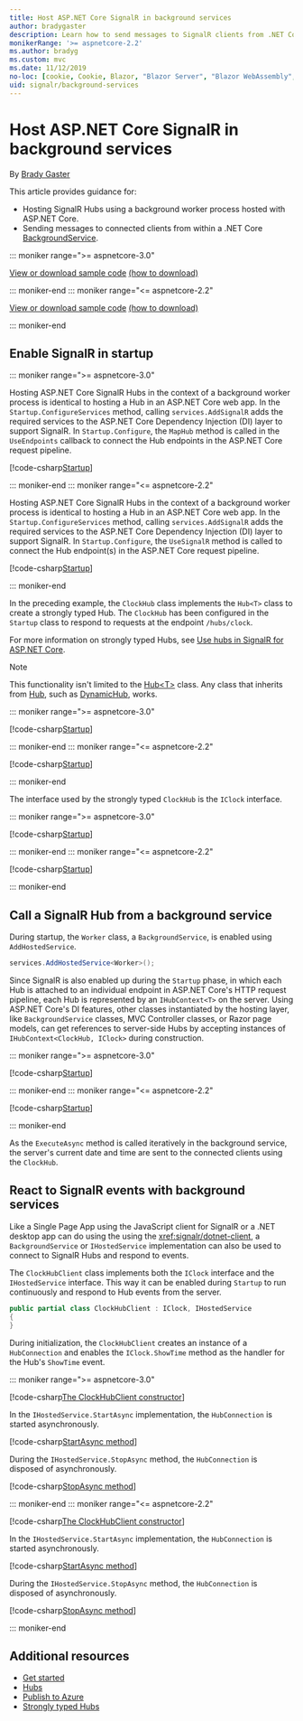 ```yaml
---
title: Host ASP.NET Core SignalR in background services
author: bradygaster
description: Learn how to send messages to SignalR clients from .NET Core BackgroundService classes.
monikerRange: '>= aspnetcore-2.2'
ms.author: bradyg
ms.custom: mvc
ms.date: 11/12/2019
no-loc: [cookie, Cookie, Blazor, "Blazor Server", "Blazor WebAssembly", "Identity", "Let's Encrypt", Razor, SignalR]
uid: signalr/background-services
---
```

# Host ASP.NET Core SignalR in background services

By [Brady Gaster](https://twitter.com/bradygaster)

This article provides guidance for:

* Hosting SignalR Hubs using a background worker process hosted with ASP.NET Core.
* Sending messages to connected clients from within a .NET Core [BackgroundService](xref:Microsoft.Extensions.Hosting.BackgroundService).

::: moniker range=">= aspnetcore-3.0"

[View or download sample code](https://github.com/dotnet/AspNetCore.Docs/tree/master/aspnetcore/signalr/background-service/samples/3.x) [(how to download)](xref:index#how-to-download-a-sample)

::: moniker-end
::: moniker range="<= aspnetcore-2.2"

[View or download sample code](https://github.com/dotnet/AspNetCore.Docs/tree/master/aspnetcore/signalr/background-service/samples/2.2) [(how to download)](xref:index#how-to-download-a-sample)

::: moniker-end

## Enable SignalR in startup

::: moniker range=">= aspnetcore-3.0"

Hosting ASP.NET Core SignalR Hubs in the context of a background worker process is identical to hosting a Hub in an ASP.NET Core web app. In the `Startup.ConfigureServices` method, calling `services.AddSignalR` adds the required services to the ASP.NET Core Dependency Injection (DI) layer to support SignalR. In `Startup.Configure`, the `MapHub` method is called in the `UseEndpoints` callback to connect the Hub endpoints in the ASP.NET Core request pipeline.

[!code-csharp[Startup](background-service/samples/3.x/Server/Startup.cs?name=Startup)]

::: moniker-end
::: moniker range="<= aspnetcore-2.2"

Hosting ASP.NET Core SignalR Hubs in the context of a background worker process is identical to hosting a Hub in an ASP.NET Core web app. In the `Startup.ConfigureServices` method, calling `services.AddSignalR` adds the required services to the ASP.NET Core Dependency Injection (DI) layer to support SignalR. In `Startup.Configure`, the `UseSignalR` method is called to connect the Hub endpoint(s) in the ASP.NET Core request pipeline.

[!code-csharp[Startup](background-service/samples/2.2/Server/Startup.cs?name=Startup)]

::: moniker-end

In the preceding example, the `ClockHub` class implements the `Hub<T>` class to create a strongly typed Hub. The `ClockHub` has been configured in the `Startup` class to respond to requests at the endpoint `/hubs/clock`.

For more information on strongly typed Hubs, see [Use hubs in SignalR for ASP.NET Core](xref:signalr/hubs#strongly-typed-hubs).

> [!NOTE]
> This functionality isn't limited to the [Hub\<T>](xref:Microsoft.AspNetCore.SignalR.Hub`1) class. Any class that inherits from [Hub](xref:Microsoft.AspNetCore.SignalR.Hub), such as [DynamicHub](xref:Microsoft.AspNetCore.SignalR.DynamicHub), works.

::: moniker range=">= aspnetcore-3.0"

[!code-csharp[Startup](background-service/samples/3.x/Server/ClockHub.cs?name=ClockHub)]

::: moniker-end
::: moniker range="<= aspnetcore-2.2"

[!code-csharp[Startup](background-service/samples/2.2/Server/ClockHub.cs?name=ClockHub)]

::: moniker-end

The interface used by the strongly typed `ClockHub` is the `IClock` interface.

::: moniker range=">= aspnetcore-3.0"

[!code-csharp[Startup](background-service/samples/3.x/HubServiceInterfaces/IClock.cs?name=IClock)]

::: moniker-end
::: moniker range="<= aspnetcore-2.2"

[!code-csharp[Startup](background-service/samples/2.2/HubServiceInterfaces/IClock.cs?name=IClock)]

::: moniker-end

## Call a SignalR Hub from a background service

During startup, the `Worker` class, a `BackgroundService`, is enabled using `AddHostedService`.

```csharp
services.AddHostedService<Worker>();
```

Since SignalR is also enabled up during the `Startup` phase, in which each Hub is attached to an individual endpoint in ASP.NET Core's HTTP request pipeline, each Hub is represented by an `IHubContext<T>` on the server. Using ASP.NET Core's DI features, other classes instantiated by the hosting layer, like `BackgroundService` classes, MVC Controller classes, or Razor page models, can get references to server-side Hubs by accepting instances of `IHubContext<ClockHub, IClock>` during construction.

::: moniker range=">= aspnetcore-3.0"

[!code-csharp[Startup](background-service/samples/3.x/Server/Worker.cs?name=Worker)]

::: moniker-end
::: moniker range="<= aspnetcore-2.2"

[!code-csharp[Startup](background-service/samples/2.2/Server/Worker.cs?name=Worker)]

::: moniker-end

As the `ExecuteAsync` method is called iteratively in the background service, the server's current date and time are sent to the connected clients using the `ClockHub`.

## React to SignalR events with background services

Like a Single Page App using the JavaScript client for SignalR or a .NET desktop app can do using the using the <xref:signalr/dotnet-client>, a `BackgroundService` or `IHostedService` implementation can also be used to connect to SignalR Hubs and respond to events.

The `ClockHubClient` class implements both the `IClock` interface and the `IHostedService` interface. This way it can be enabled during `Startup` to run continuously and respond to Hub events from the server.

```csharp
public partial class ClockHubClient : IClock, IHostedService
{
}
```

During initialization, the `ClockHubClient` creates an instance of a `HubConnection` and enables the `IClock.ShowTime` method as the handler for the Hub's `ShowTime` event.

::: moniker range=">= aspnetcore-3.0"

[!code-csharp[The ClockHubClient constructor](background-service/samples/3.x/Clients.ConsoleTwo/ClockHubClient.cs?name=ClockHubClientCtor)]

In the `IHostedService.StartAsync` implementation, the `HubConnection` is started asynchronously.

[!code-csharp[StartAsync method](background-service/samples/3.x/Clients.ConsoleTwo/ClockHubClient.cs?name=StartAsync)]

During the `IHostedService.StopAsync` method, the `HubConnection` is disposed of asynchronously.

[!code-csharp[StopAsync method](background-service/samples/3.x/Clients.ConsoleTwo/ClockHubClient.cs?name=StopAsync)]

::: moniker-end
::: moniker range="<= aspnetcore-2.2"

[!code-csharp[The ClockHubClient constructor](background-service/samples/2.2/Clients.ConsoleTwo/ClockHubClient.cs?name=ClockHubClientCtor)]

In the `IHostedService.StartAsync` implementation, the `HubConnection` is started asynchronously.

[!code-csharp[StartAsync method](background-service/samples/2.2/Clients.ConsoleTwo/ClockHubClient.cs?name=StartAsync)]

During the `IHostedService.StopAsync` method, the `HubConnection` is disposed of asynchronously.

[!code-csharp[StopAsync method](background-service/samples/2.2/Clients.ConsoleTwo/ClockHubClient.cs?name=StopAsync)]

::: moniker-end

## Additional resources

* [Get started](xref:tutorials/signalr)
* [Hubs](xref:signalr/hubs)
* [Publish to Azure](xref:signalr/publish-to-azure-web-app)
* [Strongly typed Hubs](xref:signalr/hubs#strongly-typed-hubs)
